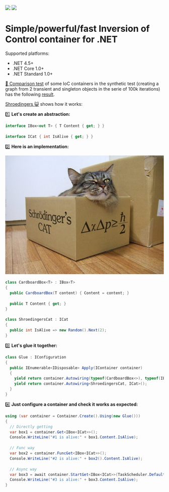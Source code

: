 [<img src="http://tcavs2015.cloudapp.net/app/rest/builds/buildType:(id:DevTeam_IoCContainer_Build)/statusIcon"/>](http://tcavs2015.cloudapp.net/viewType.html?buildTypeId=DevTeam_IoCContainer_Build&guest=1) [<img src="https://www.nuget.org/Content/Logos/nugetlogo.png" height="18">](https://www.nuget.org/packages/IoC.Container)

# Simple/powerful/fast Inversion of Control container for .NET

Supported platforms:
  - .NET 4.5+
  - .NET Core 1.0+
  - .NET Standard 1.0+

[:rocket: Comparison test](https://github.com/DevTeam/IoCContainer/blob/master/IoC.Tests/ComparisonTests.cs) of some IoC containers in the synthetic test (creating a graph from 2 transient and singleton objects in the serie of 100k iterations) has the following [result](http://tcavs2015.cloudapp.net/httpAuth/app/rest/builds/buildType:DevTeam_IoCContainer_Build,status:SUCCESS/artifacts/content/reports/Comparison.zip).

[Shroedingers :smiley_cat:](https://github.com/DevTeam/IoCContainer/tree/master/Samples/ShroedingersCat) shows how it works:

:one: **Let's create an abstraction:**

```csharp
interface IBox<out T> { T Content { get; } }

interface ICat { int IsAlive { get; } }
```

:two: **Here is an implementation:**

![Cat](https://github.com/DevTeam/IoCContainer/blob/master/Docs/Images/cat.jpg)

```csharp
class CardboardBox<T> : IBox<T>
{
  public CardboardBox(T content) { Content = content; }

  public T Content { get; }
}

class ShroedingersCat : ICat
{
  public int IsAlive => new Random().Next(2);
}
```

:three: **Let's glue it together:**

```csharp
class Glue : IConfiguration
{
  public IEnumerable<IDisposable> Apply(IContainer container)
  {
    yield return container.Autowiring(typeof(CardboardBox<>), typeof(IBox<>));
    yield return container.Autowiring<ShroedingersCat, ICat>();
  }
}
```

:four: **Just configure a container and check it works as expected:**

```csharp
using (var container = Container.Create().Using(new Glue()))
{
  // Directly getting
  var box1 = container.Get<IBox<ICat>>();
  Console.WriteLine("#1 is alive:" + box1.Content.IsAlive);

  // Func way
  var box2 = container.FuncGet<IBox<ICat>>();
  Console.WriteLine("#2 is alive:" + box2().Content.IsAlive);

  // Async way
  var box3 = await container.StartGet<IBox<ICat>>(TaskScheduler.Default);
  Console.WriteLine("#3 is alive:" + box3.Content.IsAlive);
}
```
